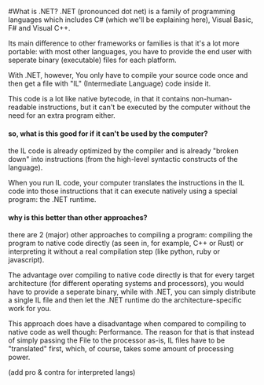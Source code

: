 
#What is .NET?
.NET (pronounced dot net) is a family of programming languages which includes C# (which we'll be explaining here), Visual Basic, F# and Visual C++.

Its main difference to other frameworks or families is that it's a lot more portable: with most other languages, you have to provide the end user with seperate binary (executable) files for each platform.

With .NET, however, You only have to compile your source code once and then get a file with "IL" (Intermediate Language) code inside it.

This code is a lot like native bytecode, in that it contains non-human-readable instructions, but it can't be executed by the computer without the need for an extra program either.

#### so, what is this good for if it can't be used by the computer?
the IL code is already optimized by the compiler and is already "broken down" into instructions (from the high-level syntactic constructs of the language).

When you run IL code, your computer translates the instructions in the IL code into those instructions that it can execute natively using a special program: the .NET runtime.

#### why is this better than other approaches?
there are 2 (major) other approaches to compiling a program: compiling the program to native code directly (as seen in, for example, C++ or Rust) or interpreting it without a real compilation step (like python, ruby or javascript).

The advantage over compiling to native code directly is that for every target architecture (for different operating systems and processors), you would have to provide a seperate binary, while with .NET, you can simply distribute a single IL file and then let the .NET runtime do the architecture-specific work for you.

This approach does have a disadvantage when compared to compiling to native code as well though: Performance. The reason for that is that instead of simply passing the File to the processor as-is, IL files have to be "translated" first, which, of course, takes some amount of processing power.

(add pro & contra for interpreted langs)